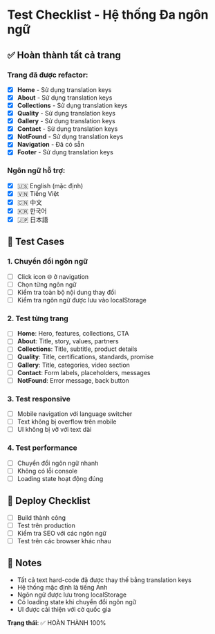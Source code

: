 # Test Checklist - Hệ thống Đa ngôn ngữ

## ✅ Hoàn thành tất cả trang

### Trang đã được refactor:
- [x] **Home** - Sử dụng translation keys
- [x] **About** - Sử dụng translation keys  
- [x] **Collections** - Sử dụng translation keys
- [x] **Quality** - Sử dụng translation keys
- [x] **Gallery** - Sử dụng translation keys
- [x] **Contact** - Sử dụng translation keys
- [x] **NotFound** - Sử dụng translation keys
- [x] **Navigation** - Đã có sẵn
- [x] **Footer** - Sử dụng translation keys

### Ngôn ngữ hỗ trợ:
- [x] 🇺🇸 English (mặc định)
- [x] 🇻🇳 Tiếng Việt
- [x] 🇨🇳 中文
- [x] 🇰🇷 한국어
- [x] 🇯🇵 日本語

## 🧪 Test Cases

### 1. Chuyển đổi ngôn ngữ
- [ ] Click icon 🌐 ở navigation
- [ ] Chọn từng ngôn ngữ
- [ ] Kiểm tra toàn bộ nội dung thay đổi
- [ ] Kiểm tra ngôn ngữ được lưu vào localStorage

### 2. Test từng trang
- [ ] **Home**: Hero, features, collections, CTA
- [ ] **About**: Title, story, values, partners
- [ ] **Collections**: Title, subtitle, product details
- [ ] **Quality**: Title, certifications, standards, promise
- [ ] **Gallery**: Title, categories, video section
- [ ] **Contact**: Form labels, placeholders, messages
- [ ] **NotFound**: Error message, back button

### 3. Test responsive
- [ ] Mobile navigation với language switcher
- [ ] Text không bị overflow trên mobile
- [ ] UI không bị vỡ với text dài

### 4. Test performance
- [ ] Chuyển đổi ngôn ngữ nhanh
- [ ] Không có lỗi console
- [ ] Loading state hoạt động đúng

## 🚀 Deploy Checklist

- [ ] Build thành công
- [ ] Test trên production
- [ ] Kiểm tra SEO với các ngôn ngữ
- [ ] Test trên các browser khác nhau

## 📝 Notes

- Tất cả text hard-code đã được thay thế bằng translation keys
- Hệ thống mặc định là tiếng Anh
- Ngôn ngữ được lưu trong localStorage
- Có loading state khi chuyển đổi ngôn ngữ
- UI được cải thiện với cờ quốc gia

**Trạng thái**: ✅ HOÀN THÀNH 100%
